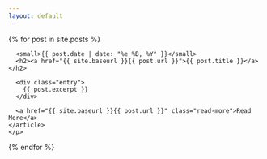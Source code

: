 ```yaml
---
layout: default
---
```


<div class="posts">
  {% for post in site.posts %}
    <p>
    <article class="post">

      <small>{{ post.date | date: "%e %B, %Y" }}</small>
      <h2><a href="{{ site.baseurl }}{{ post.url }}">{{ post.title }}</a></h2>

      <div class="entry">
        {{ post.excerpt }}
      </div>

      <a href="{{ site.baseurl }}{{ post.url }}" class="read-more">Read More</a>
    </article>
    </p>
  {% endfor %}
</div>